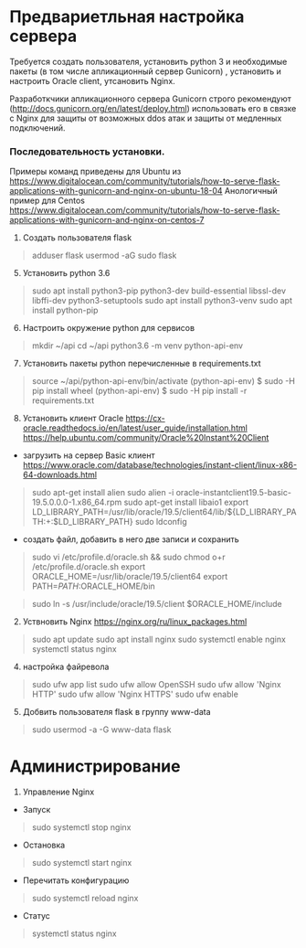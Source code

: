 # Предвариетльная настройка сервера 
Требуется создать пользователя, установить python 3 и необходимые пакеты (в том числе апликационный сервер Gunicorn) , 
установить и настроить Oracle client, утсановить Nginx.

Разработкчики апликационного сервера Gunicorn строго рекомендуют 
(http://docs.gunicorn.org/en/latest/deploy.html) 
использовать его в связке с Nginx для защиты от возможных ddos атак и защиты от медленных подключений.

### Последовательность установки. 
Примеры команд приведены для Ubuntu из https://www.digitalocean.com/community/tutorials/how-to-serve-flask-applications-with-gunicorn-and-nginx-on-ubuntu-18-04
Анологичный пример для Centos https://www.digitalocean.com/community/tutorials/how-to-serve-flask-applications-with-gunicorn-and-nginx-on-centos-7

1. Создать пользователя flask
> adduser flask
> usermod -aG sudo flask

5. Установить python 3.6
> sudo apt install python3-pip python3-dev build-essential libssl-dev libffi-dev python3-setuptools
> sudo apt install python3-venv
> sudo apt install python-pip

6. Настроить окружение python для сервисов 
> mkdir ~/api
> cd ~/api
> python3.6 -m venv python-api-env

7. Установить пакеты python перечисленные в requirements.txt 
> source ~/api/python-api-env/bin/activate
> (python-api-env) $ sudo -H pip install wheel
> (python-api-env) $ sudo -H pip install -r requirements.txt

8. Установить клиент Oracle
https://cx-oracle.readthedocs.io/en/latest/user_guide/installation.html
https://help.ubuntu.com/community/Oracle%20Instant%20Client

- загрузить на сервер Basic клиент https://www.oracle.com/database/technologies/instant-client/linux-x86-64-downloads.html
> sudo apt-get install alien
> sudo alien -i oracle-instantclient19.5-basic-19.5.0.0.0-1.x86_64.rpm 
> sudo apt-get install libaio1
> export LD_LIBRARY_PATH=/usr/lib/oracle/19.5/client64/lib/${LD_LIBRARY_PATH:+:$LD_LIBRARY_PATH}
> sudo ldconfig

- создать файл, добавить в него две записи и сохранить
> sudo vi /etc/profile.d/oracle.sh && sudo chmod o+r /etc/profile.d/oracle.sh
export ORACLE_HOME=/usr/lib/oracle/19.5/client64
export PATH=$PATH:$ORACLE_HOME/bin

> sudo ln -s /usr/include/oracle/19.5/client $ORACLE_HOME/include

2. Уствновить Nginx https://nginx.org/ru/linux_packages.html 
> sudo apt update
> sudo apt install nginx
> sudo systemctl enable nginx
> systemctl status nginx

4. настройка файревола
> sudo ufw app list
> sudo ufw allow OpenSSH
> sudo ufw allow 'Nginx HTTP'
> sudo ufw allow 'Nginx HTTPS'
> sudo ufw enable

5. Добвить пользователя flask в группу www-data
> sudo usermod -a -G www-data flask

# Администрирование
1. Управление Nginx
* Запуск
>sudo systemctl stop nginx
* Остановка
>sudo systemctl start nginx
* Перечитать конфигурацию
>sudo systemctl reload nginx
* Статус
> systemctl status nginx

